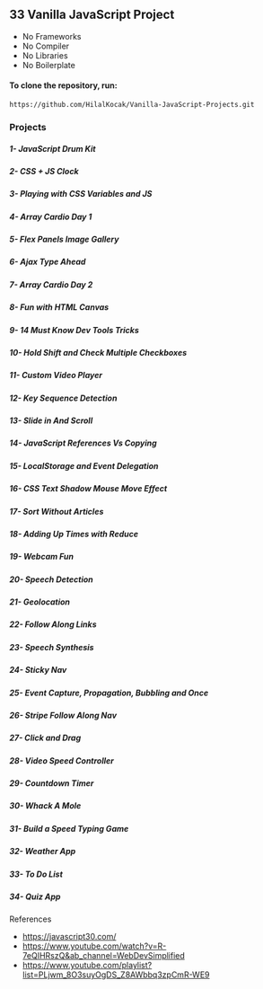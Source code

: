 ## 33 Vanilla JavaScript Project
- No Frameworks 
- No Compiler 
- No Libraries 
- No Boilerplate

#### To clone the repository, run:
```
https://github.com/HilalKocak/Vanilla-JavaScript-Projects.git
```

### Projects 

##### 1- JavaScript Drum Kit
##### 2- CSS + JS Clock
##### 3- Playing with CSS Variables and JS
##### 4- Array Cardio Day 1
##### 5- Flex Panels Image Gallery
##### 6- Ajax Type Ahead
##### 7- Array Cardio Day 2
##### 8- Fun with HTML Canvas
##### 9- 14 Must Know Dev Tools Tricks
##### 10- Hold Shift and Check Multiple Checkboxes
##### 11- Custom Video Player
##### 12- Key Sequence Detection
##### 13- Slide in And Scroll
##### 14- JavaScript References Vs Copying
##### 15- LocalStorage and Event Delegation
##### 16- CSS Text Shadow Mouse Move Effect
##### 17- Sort Without Articles
##### 18- Adding Up Times with Reduce
##### 19- Webcam Fun
##### 20- Speech Detection
##### 21- Geolocation
##### 22- Follow Along Links
##### 23- Speech Synthesis
##### 24- Sticky Nav
##### 25- Event Capture, Propagation, Bubbling and Once
##### 26- Stripe Follow Along Nav
##### 27- Click and Drag
##### 28- Video Speed Controller
##### 29- Countdown Timer
##### 30- Whack A Mole
##### 31- Build a Speed Typing Game
##### 32- Weather App
##### 33- To Do List
##### 34- Quiz App

References
- https://javascript30.com/
- https://www.youtube.com/watch?v=R-7eQIHRszQ&ab_channel=WebDevSimplified
- https://www.youtube.com/playlist?list=PLjwm_8O3suyOgDS_Z8AWbbq3zpCmR-WE9
